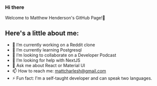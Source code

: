### Hi there 

<!--
**mattchx/mattchx** is a ✨ _special_ ✨ repository because its `README.md` (this file) appears on your GitHub profile.
-->

Welcome to Matthew Henderson's GitHub Page!👋

## Here's a little about me:
- 🔭 I’m currently working on a Reddit clone
- 🌱 I’m currently learning Postgresql
- 👯 I’m looking to collaborate on a Developer Podcast
- 🤔 I’m looking for help with NextJS
- 💬 Ask me about React or Material UI
- 📫 How to reach me: mattcharlesh@gmail.com
- ⚡ Fun fact: I'm a self-taught developer and can speak two languages.

